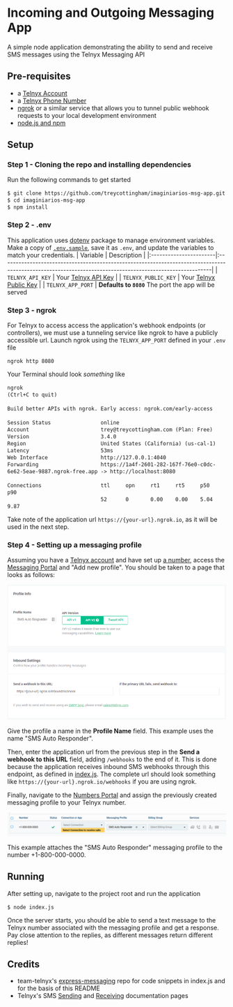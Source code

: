 # Incoming and Outgoing Messaging App
A simple node application demonstrating the ability to send and receive SMS messages using the Telnyx Messaging API

## Pre-requisites
* a [Telnyx Account](https://telnyx.com/sign-up)
* a [Telnyx Phone Number](https://portal.telnyx.com/#/app/numbers/my-numbers)
* [ngrok](https://ngrok.com/) or a similar service that allows you to tunnel public webhook requests to your local development environment
* [node.js and npm](https://nodejs.org/en/)

## Setup
### Step 1 - Cloning the repo and installing dependencies
Run the following commands to get started
```
$ git clone https://github.com/treycottingham/imaginiarios-msg-app.git
$ cd imaginiarios-msg-app
$ npm install
```
### Step 2 - .env
This application uses [dotenv](https://github.com/motdotla/dotenv) package to manage environment variables. Make a copy of [`.env.sample`](./.env.sample), save it as `.env`, and update the variables to match your credentials.
| Variable               | Description                                                                                                                                              |
|:-----------------------|:---------------------------------------------------------------------------------------------------------------------------------------------------------|
| `TELNYX_API_KEY`       | Your [Telnyx API Key](https://portal.telnyx.com/#/app/api-keys)              |
| `TELNYX_PUBLIC_KEY`    | Your [Telnyx Public Key](https://portal.telnyx.com/#/app/account/public-key) |
| `TELNYX_APP_PORT`      | **Defaults to `8080`** The port the app will be served                           

### Step 3 - ngrok
For Telnyx to access access the application's webhook endpoints (or controllers), we must use a tunneling service like ngrok to have a publicly accessible url. Launch ngrok using the `TELNYX_APP_PORT` defined in your `.env` file

```
ngrok http 8080
```

Your Terminal should look _something_ like

```
ngrok                                                                                                                          (Ctrl+C to quit)
                                                                                                                                               
Build better APIs with ngrok. Early access: ngrok.com/early-access                                                                             
                                                                                                                                               
Session Status                online                                                                                                           
Account                       trey@treycottingham.com (Plan: Free)                                                                             
Version                       3.4.0                                                                                                            
Region                        United States (California) (us-cal-1)                                                                            
Latency                       53ms                                                                                                             
Web Interface                 http://127.0.0.1:4040                                                                                            
Forwarding                    https://1a4f-2601-282-167f-76e0-c0dc-6e62-5eae-9887.ngrok-free.app -> http://localhost:8080                      
                                                                                                                                               
Connections                   ttl     opn     rt1     rt5     p50     p90                                                                      
                              52      0       0.00    0.00    5.04    9.87        
```

Take note of the application url `https://{your-url}.ngrok.io`, as it will be used in the next step.
### Step 4 - Setting up a messaging profile
Assuming you have a [Telnyx account](https://telnyx.com/sign-up) and have set up [a number](https://portal.telnyx.com/#/app/numbers/my-numbers), access the [Messaging Portal](https://portal.telnyx.com/#/app/messaging) and "Add new profile". You should be taken to a page that looks as follows:

![Add new profile](images/add_profile.png)

Give the profile a name in the **Profile Name** field. This example uses the name "SMS Auto Responder". 

Then, enter the application url from the previous step in the **Send a webhook to this URL** field, adding `/webhooks` to the end of it. This is done because the application receives inbound SMS webhooks through this endpoint, as defined in [index.js](index.js). The complete url should look something like `https://{your-url}.ngrok.io/webhooks` if you are using ngrok.

Finally, navigate to the [Numbers Portal](https://portal.telnyx.com/#/app/numbers/my-numbers) and assign the previously created messaging profile to your Telnyx number.

![Attach messaging profile to phone number](images/set_profile.png)

This example attaches the "SMS Auto Responder" messaging profile to the number +1-800-000-0000.

## Running
After setting up, navigate to the project root and run the application
```
$ node index.js
```
Once the server starts, you should be able to send a text message to the Telnyx number associated with the messaging profile and get a response. Pay close attention to the replies, as different messages return different replies!

## Credits
* team-telnyx's [express-messaging](https://github.com/team-telnyx/demo-node-telnyx/tree/master/express-messaging) repo for code snippets in index.js and for the basis of this README
* Telnyx's SMS [Sending](https://developers.telnyx.com/docs/v2/messaging/quickstarts/sending-sms-and-mms?lang=node) and [Receiving](https://developers.telnyx.com/docs/v2/messaging/quickstarts/receiving-sms-and-mms?lang=node) documentation pages